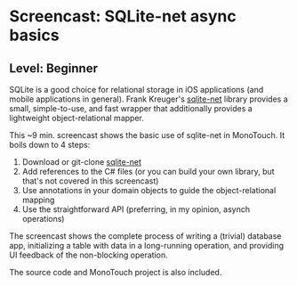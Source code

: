 # Screencast: SQLite-net async basics

## Level: Beginner

SQLite is a good choice for relational storage in iOS applications (and mobile applications in general). Frank Kreuger's [sqlite-net](http://github.com/praeclarum/sqlite-net) library provides a small, simple-to-use, and fast wrapper that additionally provides a lightweight object-relational mapper.

This ~9 min. screencast shows the basic use of sqlite-net in MonoTouch. It boils down to 4 steps:

1. Download or git-clone [sqlite-net](http://github.com/praeclarum/sqlite-net) 
2. Add references to the C# files (or you can build your own library, but that's not covered in this screencast)
3. Use annotations in your domain objects to guide the object-relational mapping
4. Use the straightforward API (preferring, in my opinion, asynch operations)

The screencast shows the complete process of writing a (trivial) database app, initializing a table with data in a long-running operation, and providing UI feedback of the non-blocking operation.

The source code and MonoTouch project is also included.